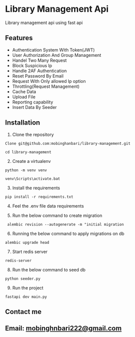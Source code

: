 # Library Management Api

Library management api using fast api


## Features

- Authentication System With Token(JWT)
- User Authorization And Group Management
- Handel Two Many Request
- Block Suspicious Ip
- Handle 2AF Authentication
- Reset Password By Email
- Request With Only allowed Ip option
- Throttling(Request Management)
- Cache Data
- Upload File
- Reporting capability
- Insert Data By Seeder


## Installation

1. Clone the repository

```
Clone git@github.com:mobinghanbari/library-management.git
```

```
cd library-management
```

2. Create a virtualenv

```
python -m venv venv
```

```
venv\Scripts\activate.bat
```

3. Install the requirements

```
pip install -r requirements.txt
```

4. Feel the .env file data requirements


5. Run the below command to create migration

```
 alembic revision --autogenerate -m "initial migration
 ```

6. Running the below command to apply migrations on db

```
alembic upgrade head
```

7. Start redis server
```
redis-server
```

8. Run the below command to seed db
```
python seeder.py
```

9. Run the project
```
fastapi dev main.py
```


## Contact me

## Email: mobinghnbari222@gmail.com
